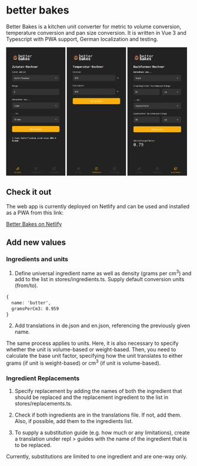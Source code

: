 # better bakes

Better Bakes is a kitchen unit converter for metric to volume conversion, temperature conversion and pan size conversion. It is written in Vue 3 and Typescript with PWA support, German localization and testing.

<p>
  <img src="public/screenshots/ingredients.png" width="32%" />
  <img src="public/screenshots/temps.png" width="32%" />
    <img src="public/screenshots/pansizes.png" width="32%" />
</p>

## Check it out

The web app is currently deployed on Netlify and can be used and installed as a PWA from this link:

[Better Bakes on Netlify](https://better-bakes.netlify.app/)

## Add new values

### Ingredients and units

1. Define universal ingredient name as well as density (grams per cm<sup>3</sup>) and add to the list in stores/ingredients.ts. Supply default conversion units (from/to).

```
{
  name: 'butter',
  gramsPerCm3: 0.959
}
```

2. Add translations in de.json and en.json, referencing the previously given name.

The same process applies to units. Here, it is also necessary to specify whether the unit is volume-based or weight-based. Then, you need to calculate the base unit factor, specifying how the unit translates to either grams (if unit is weight-based) or cm<sup>3</sup> (if unit is volume-based).

### Ingredient Replacements

1. Specify replacement by adding the names of both the ingredient that should be replaced and the replacement ingredient to the list in stores/replacements.ts.

2. Check if both ingredients are in the translations file. If not, add them. Also, if possible, add them to the ingredients list.

3. To supply a substitution guide (e.g. how much or any limitations), create a translation under repl > guides with the name of the ingredient that is to be replaced.

Currently, substitutions are limited to one ingredient and are one-way only.



